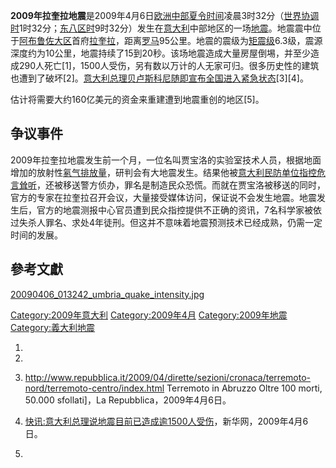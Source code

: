 **2009年拉奎拉地震**是2009年4月6日[欧洲中部夏令时间](../Page/欧洲中部夏令时间.md "wikilink")凌晨3时32分（[世界协调时](https://zh.wikipedia.org/wiki/世界协调时 "wikilink")1时32分；[东八区时](https://zh.wikipedia.org/wiki/东八区 "wikilink")9时32分）发生在[意大利](../Page/意大利.md "wikilink")中部地区的一场[地震](../Page/地震.md "wikilink")。地震震中位于[阿布鲁佐大区](../Page/阿布鲁佐大区.md "wikilink")首府[拉奎拉](../Page/拉奎拉.md "wikilink")，距离[罗马](https://zh.wikipedia.org/wiki/罗马市 "wikilink")95公里。地震的震级为[矩震级](https://zh.wikipedia.org/wiki/矩震级 "wikilink")6.3级，震源深度约为10公里，地震持续了15到20秒。该场地震造成大量房屋倒埸，并至少造成290人死亡\[1\]，1500人受伤，另有数以万计的人无家可归。很多历史性的建筑也遭到了破坏\[2\]。[意大利总理](https://zh.wikipedia.org/wiki/意大利总理 "wikilink")[贝卢斯科尼随即宣布全国进入](https://zh.wikipedia.org/wiki/贝卢斯科尼 "wikilink")[紧急状态](https://zh.wikipedia.org/wiki/紧急状态 "wikilink")\[3\]\[4\]。

估计将需要大约160亿美元的资金来重建遭到地震重创的地区\[5\]。

## 争议事件

2009年拉奎拉地震发生前一个月，一位名叫贾宝洛的实验室技术人员，根据地面增加的放射性[氡气排放量](https://zh.wikipedia.org/wiki/氡气 "wikilink")，研判会有大地震发生。结果他被[意大利民防单位指控危言耸听](https://zh.wikipedia.org/wiki/意大利民防单位 "wikilink")，还被移送警方侦办，罪名是制造民众恐慌。而就在贾宝洛被移送的同时，官方的专家在拉奎拉召开会议，大量接受媒体访问，保证说不会发生地震。地震发生后，官方的地震测报中心官员遭到民众指控提供不正确的资讯，7名科学家被依过失杀人罪名、求处4年徒刑。但这并不意味着地震预测技术已经成熟，仍需一定时间的发展。

## 參考文獻

[20090406_013242_umbria_quake_intensity.jpg](https://zh.wikipedia.org/wiki/File:20090406_013242_umbria_quake_intensity.jpg "fig:20090406_013242_umbria_quake_intensity.jpg")

[Category:2009年意大利](https://zh.wikipedia.org/wiki/Category:2009年意大利 "wikilink")
[Category:2009年4月](https://zh.wikipedia.org/wiki/Category:2009年4月 "wikilink")
[Category:2009年地震](https://zh.wikipedia.org/wiki/Category:2009年地震 "wikilink")
[Category:義大利地震](https://zh.wikipedia.org/wiki/Category:義大利地震 "wikilink")

1.
2.
3.  <http://www.repubblica.it/2009/04/dirette/sezioni/cronaca/terremoto-nord/terremoto-centro/index.html>
    Terremoto in Abruzzo Oltre 100 morti, 50.000 sfollati\]，La
    Repubblica，2009年4月6日。

4.  [快讯:意大利总理说地震目前已造成逾1500人受伤](http://news.xinhuanet.com/world/2009-04/06/content_11139772.htm)，新华网，2009年4月6日。

5.
